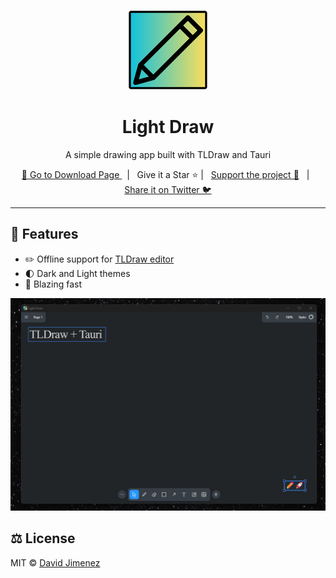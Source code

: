 <p align="center">
  <a href="https://github.com/dubisdev/lightdraw">
    <img src="./src-tauri/icons/128x128.png"/>
  </a>
</p>

<h1 align="center">Light Draw</h1>

<p align="center">A simple drawing app built with TLDraw and Tauri</p>

<p align="center">
  <a href="https://github.com/dubisdev/lightdraw/releases/latest">
    🔗 Go to Download Page
  </a>
    &nbsp; | &nbsp; Give it a Star ⭐ | &nbsp;
    <a href="https://www.buymeacoffee.com/dubisdev">Support the project 🤝</a>
    &nbsp; | &nbsp;
    <a href="https://twitter.com/intent/tweet?text=I%27m%20using%20%23LightDraw%20-%20a%20simple%20drawing%20app%20by%20%40dubisdev%0A%0Ahttps%3A%2F%2Fgithub.com%2Fdubisdev%2Flightdraw">
      Share it on Twitter 🐦
    </a>
</p>

<hr />

## 🚀 Features

- ✏️ Offline support for [TLDraw editor](https://tldraw.com/)
- 🌓 Dark and Light themes
- 🚀 Blazing fast

<p align="center">
  <img src="./assets/lightdraw.gif"/>
</p>

## ⚖️ License

MIT © [David Jimenez](https://dubis.dev)
